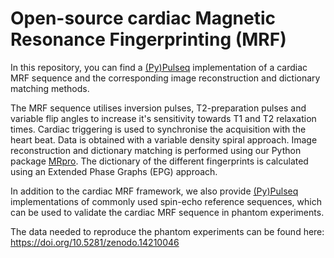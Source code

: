 # Open-source cardiac Magnetic Resonance Fingerprinting (MRF)

In this repository, you can find a [(Py)Pulseq](https://github.com/imr-framework/pypulseq) implementation of a cardiac MRF sequence and the corresponding image reconstruction and dictionary matching methods.

The MRF sequence utilises inversion pulses, T2-preparation pulses and variable flip angles to increase it's sensitivity towards T1 and T2 relaxation times. Cardiac triggering is used to synchronise the acquisition with the heart beat. Data is obtained with a variable density spiral approach. Image reconstruction and dictionary matching is performed using our Python package [MRpro](https://github.com/PTB-MR/mrpro). The dictionary of the different fingerprints is calculated using an Extended Phase Graphs (EPG) approach.

In addition to the cardiac MRF framework, we also provide [(Py)Pulseq](https://github.com/imr-framework/pypulseq) implementations of commonly used spin-echo reference sequences, which can be used to validate the cardiac MRF sequence in phantom experiments.

The data needed to reproduce the phantom experiments can be found here: https://doi.org/10.5281/zenodo.14210046 
